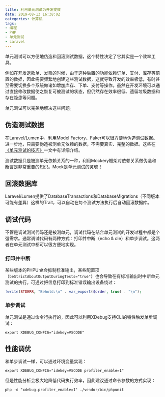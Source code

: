 ```yaml
---
title: 利用单元测试为开发提效
date: 2019-08-13 16:38:02
categories: 计算机
tags:
- 编程
- PHP
- 单元测试
- Laravel
---
```


单元测试可以方便地伪造和回滚测试数据，这个特性决定了它其实是一个效率工具。

例如在开发退款单、发票的时候，由于这种后置的功能依赖订单、支付、库存等前置的数据，因此需要频繁地创建这些测试数据，这就导致开发的效率极低，有时甚至需要切换多个系统做诸如增加库存、下单、支付等操作。虽然在开发环境可以通过直接修改数据使之恢复可被测试的状态，但仍然存在效率很低、遗留垃圾数据和存在隐患等问题。

单元测试可以完美地解决这些问题。

<!-- more -->

## 伪造测试数据

在Laravel/Lumen中，利用Model Factory、Faker可以很方便地伪造测试数据。进一步地，只需要伪造被测单元依赖的数据，不需要真实、完整的数据。这些在[《单元测试的技巧》](/phpunit-tips)一文中有详细介绍。

测试数据只是被测单元依赖关系的一种，利用Mockery框架对依赖关系做伪造和断言是非常重要的知识。Mock是单元测试的灵魂！

## 回滚数据库

Laravel/Lumen提供了DatabaseTransactions和DatabaseMigrations（不同版本可能有差异）这样的Trait，可以自动在每个测试方法执行后自动回滚数据库。

## 调试代码

不管是调试测试代码还是被测单元，调试代码在结合单元测试的开发过程中都是个强需求。通常调试代码有两种方式：打印并中断（echo & die）和单步调试。这两者在单元测试中都可以很方便地实现。

### 打印并中断

某些版本的PHPUnit会抑制标准输出，某些配置项（`beStrictAboutOutputDuringTests="true"`）也会导致在有标准输出时中断单元测试的执行。可通过把信息打印到标准错误输出设备绕过：

```php
fwrite(STDERR, "Behold:\n" . var_export($order, true) . "\n");
```

### 单步调试

单元测试是通过命令行执行的，因此可以利用XDebug支持CLI的特性触发单步调试：

```shell
export XDEBUG_CONFIG="idekey=VSCODE"
```

## 性能调优

和单步调试一样，可以通过环境变量实现：

```shell
export XDEBUG_CONFIG="idekey=VSCODE profiler_enable=1"
```

但是性能分析会极大地降低代码执行效率，因此建议通过命令参数的方式实现：

```shell
php -d "xdebug.profiler_enable=1" ./vendor/bin/phpunit
```

